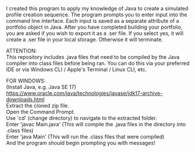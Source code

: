 I created this program to apply my knowledge of Java to create a simulated profile creation sequence.
The program prompts you to enter input into the command line interface. 
Each input is saved as a separate attribute of a portfolio object in Java.
After you have completed building your portfolio, you are asked if you wish to export it as a .ser file.
If you select yes, it will create a .ser file in your local storage. Otherwise it will terminate.

ATTENTION:\
This repository includes .java files that need to be compiled by the Java compiler into class files before being ran.
You can do this via your preferred IDE or via Windows CLI / Apple's Terminal / Linux CLI, etc.

FOR WINDOWS:\
(Install Java, e.g. Java SE 17)\
https://www.oracle.com/java/technologies/javase/jdk17-archive-downloads.html \
Extract the cloned zip file.\
Open the Command Prompt.\
Use 'cd' (change directory) to navigate to the extracted folder.\
Enter 'javac Main.java' (This will compile the .java files in the directory into .class files)\
Enter 'java Main' (This will run the .class files that were compiled)\
And the program should begin prompting you with messages!
